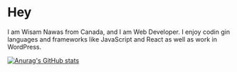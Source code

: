 # Hey 
I am Wisam Nawas from Canada, and I am Web Developer. I enjoy codin gin languages and frameworks like  JavaScript and React as well as work in WordPress. 

[![Anurag's GitHub stats](https://github-readme-stats.vercel.app/api?username=Wisam-Nawas)](https://github.com/anuraghazra/github-readme-stats)


